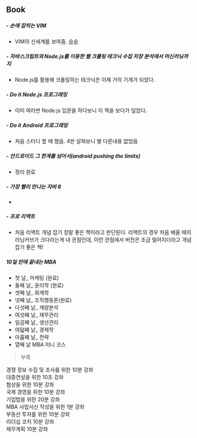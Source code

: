 
## Book

##### - 손에 잡히는 VIM
  - VIM의 신세계를 보여줌. 숩숩
##### - 자바스크립트와 Node.js를 이용한 웹 크롤링 테크닉 수집 저장 분석에서 머신러닝까지  
  - Node.js를 활용해 크롤링하는 테크닉은 이제 거의 기계가 되었다.
##### - Do it Node.js 프로그래밍  
  - 이미 여러번 Node.js 입문을 하다보니 이 책을 보다가 덮었다.
##### - Do it Android 프로그래밍  
  - 처음 스터디 할 때 했음. 4판 살펴보니 별 다른내용 없었음
##### - 안드로이드 그 한계를 넘어서(android pushing the limits)
  - 정리 완료
##### - 가장 빨리 만나는 자바 8
  -

##### - 프로 리액트
  - 처음 리액트 개념 잡기 정말 좋은 책이라고 판단된다. 리액트의 경우 처음 배울 때의 러닝커브가 크다라는게 내 관점인데, 이런 관점에서 버전은 조금 떨어지더라고 개념잡기 좋은 책!

#####  10일 만에 끝내는 MBA
  - 첫 날_ 마케팅 (완료)
  - 둘째 날_ 윤리학 (완료)
  - 셋째 날_ 회계학
  - 넷째 날_ 조직행동론(완료)
  - 다섯째 날_ 계량분석  
  - 여섯째 날_ 재무관리
  - 일곱째 날_ 생산관리
  - 여덟째 날_ 경제학
  - 아홉째 날_ 전략
  - 열째 날 MBA 미니 코스

  > 부록

  경쟁 정보 수집 및 조사를 위한 10분 강좌  
  대중연설을 위한 10초 강좌  
  협상을 위한 10분 강좌  
  국제 경영을 위한 10분 강좌    
  기업법을 위한 20분 강좌  
  MBA 사업서신 작성을 위한 1분 강좌  
  부동산 투자를 위한 10분 강좌  
  리더십 코치 10분 강좌  
  재무계획 10분 강좌 


